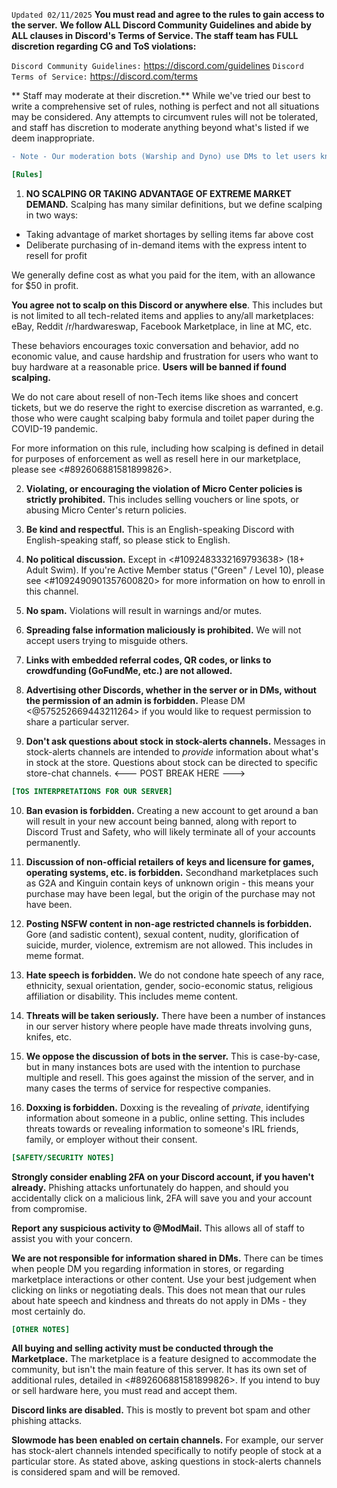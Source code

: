 `Updated 02/11/2025`
**You must read and agree to the rules to gain access to the server.**
**We follow ALL Discord Community Guidelines and abide by ALL clauses in Discord's Terms of Service. The staff team has FULL discretion regarding CG and ToS violations:**

   `Discord Community Guidelines:` https://discord.com/guidelines
   `Discord Terms of Service:` https://discord.com/terms

** Staff may moderate at their discretion.** While we've tried our best to write a comprehensive set of rules, nothing is perfect and not all situations may be considered. Any attempts to circumvent rules will not be tolerated, and staff has discretion to moderate anything beyond what's listed if we deem inappropriate.
```diff
- Note - Our moderation bots (Warship and Dyno) use DMs to let users know when they've committed infractions. Blocking the bots or failure to enable DMs on this server may result in eventual warn, mute, kick, or ban without notification.
```
```ini
[Rules]
```
1. **NO SCALPING OR TAKING ADVANTAGE OF EXTREME MARKET DEMAND.** 
Scalping has many similar definitions, but we define scalping in two ways:
* Taking advantage of market shortages by selling items far above cost
* Deliberate purchasing of in-demand items with the express intent to resell for profit

We generally define cost as what you paid for the item, with an allowance for $50 in profit.

**You agree not to scalp on this Discord or anywhere else**. This includes but is not limited to all tech-related items and applies to any/all marketplaces: eBay, Reddit /r/hardwareswap, Facebook Marketplace, in line at MC, etc.

These behaviors encourages toxic conversation and behavior, add no economic value, and cause hardship and frustration for users who want to buy hardware at a reasonable price. **Users will be banned if found scalping.** 

We do not care about resell of non-Tech items like shoes and concert tickets, but we do reserve the right to exercise discretion as warranted, e.g. those who were caught scalping baby formula and toilet paper during the COVID-19 pandemic.

For more information on this rule, including how scalping is defined in detail for purposes of enforcement as well as resell here in our marketplace, please see <#892606881581899826>.

2. **Violating, or encouraging the violation of Micro Center policies is strictly prohibited.** This includes selling vouchers or line spots, or abusing Micro Center's return policies.

3. **Be kind and respectful.** This is an English-speaking Discord with English-speaking staff, so please stick to English.

4. **No political discussion.** Except in <#1092483332169793638> (18+ Adult Swim). If you're Active Member status ("Green" / Level 10), please see <#1092490901357600820> for more information on how to enroll in this channel.

5. **No spam.** Violations will result in warnings and/or mutes.

6. **Spreading false information __maliciously__ is prohibited.** We will not accept users trying to misguide others.

7. **Links with embedded referral codes, QR codes, or links to crowdfunding (GoFundMe, etc.) are not allowed.**

8. **Advertising other Discords, whether in the server or in DMs, without the permission of an admin is forbidden.** Please DM <@575252669443211264> if you would like to request permission to share a particular server.

9. **Don't ask questions about stock in stock-alerts channels.** Messages in stock-alerts channels are intended to *provide* information about what's in stock at the store. Questions about stock can be directed to specific store-chat channels.
<--- POST BREAK HERE --->
```ini
[TOS INTERPRETATIONS FOR OUR SERVER]
```
10. **Ban evasion is forbidden.** Creating a new account to get around a ban will result in your new account being banned, along with report to Discord Trust and Safety, who will likely terminate all of your accounts permanently.

11. **Discussion of non-official retailers of keys and licensure for games, operating systems, etc. is forbidden.** Secondhand marketplaces such as G2A and Kinguin contain keys of unknown origin - this means your purchase may have been legal, but the origin of the purchase may not have been.

12. **Posting NSFW content in non-age restricted channels is forbidden.** Gore (and sadistic content), sexual content, nudity, glorification of suicide, murder, violence, extremism are not allowed. This includes in meme format.

13. **Hate speech is forbidden.** We do not condone hate speech of any race, ethnicity, sexual orientation, gender, socio-economic status, religious affiliation or disability. This includes meme content.

14. **Threats will be taken seriously.** There have been a number of instances in our server history where people have made threats involving guns, knifes, etc.
 
15. **We oppose the discussion of bots in the server.** This is case-by-case, but in many instances bots are used with the intention to purchase multiple and resell. This goes against the mission of the server, and in many cases the terms of service for respective companies. 

16. **Doxxing is forbidden.** Doxxing is the revealing of *private*, identifying information about someone in a public, online setting. This includes threats towards or revealing information to someone's IRL friends, family, or employer without their consent.
```ini
[SAFETY/SECURITY NOTES]
```
**Strongly consider enabling 2FA on your Discord account, if you haven't already.** Phishing attacks unfortunately do happen, and should you accidentally click on a malicious link, 2FA will save you and your account from compromise.

**Report any suspicious activity to @ModMail.** This allows all of staff to assist you with your concern.

**We are not responsible for information shared in DMs.** There can be times when people DM you regarding information in stores, or regarding marketplace interactions or other content. Use your best judgement when clicking on links or negotiating deals. This does not mean that our rules about hate speech and kindness and threats do not apply in DMs - they most certainly do.
```ini
[OTHER NOTES]
```
**All buying and selling activity must be conducted through the Marketplace.** The marketplace is a feature designed to accommodate the community, but isn't the main feature of this server. It has its own set of additional rules, detailed in <#892606881581899826>. If you intend to buy or sell hardware here, you must read and accept them.

**Discord links are disabled.** This is mostly to prevent bot spam and other phishing attacks.
 
**Slowmode has been enabled on certain channels.** For example, our server has stock-alert channels intended specifically to notify people of stock at a particular store. As stated above, asking questions in stock-alerts channels is considered spam and will be removed.
```ini